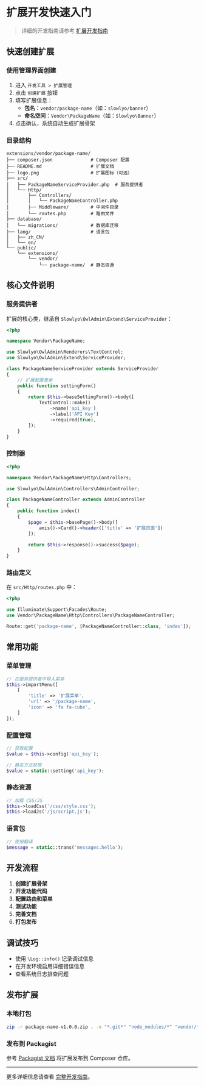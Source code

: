 # 扩展开发快速入门

> 详细的开发指南请参考 [扩展开发指南](./development.md)

## 快速创建扩展

### 使用管理界面创建

1. 进入 `开发工具 > 扩展管理`
2. 点击 `创建扩展` 按钮
3. 填写扩展信息：
   - **包名**：`vendor/package-name`（如：`slowlyo/banner`）
   - **命名空间**：`Vendor\PackageName`（如：`Slowlyo\Banner`）
4. 点击确认，系统自动生成扩展骨架

### 目录结构

```
extensions/vendor/package-name/
├── composer.json              # Composer 配置
├── README.md                  # 扩展文档
├── logo.png                   # 扩展图标（可选）
├── src/
│   ├── PackageNameServiceProvider.php  # 服务提供者
│   └── Http/
│       ├── Controllers/
│       │   └── PackageNameController.php
│       ├── Middleware/        # 中间件目录
│       └── routes.php         # 路由文件
├── database/
│   └── migrations/            # 数据库迁移
├── lang/                      # 语言包
│   ├── zh_CN/
│   └── en/
└── public/
    └── extensions/
        └── vendor/
            └── package-name/  # 静态资源
```

## 核心文件说明

### 服务提供者

扩展的核心类，继承自 `Slowlyo\OwlAdmin\Extend\ServiceProvider`：

```php
<?php

namespace Vendor\PackageName;

use Slowlyo\OwlAdmin\Renderers\TextControl;
use Slowlyo\OwlAdmin\Extend\ServiceProvider;

class PackageNameServiceProvider extends ServiceProvider
{
    // 扩展配置表单
    public function settingForm()
    {
        return $this->baseSettingForm()->body([
            TextControl::make()
                ->name('api_key')
                ->label('API Key')
                ->required(true),
        ]);
    }
}
```

### 控制器

```php
<?php

namespace Vendor\PackageName\Http\Controllers;

use Slowlyo\OwlAdmin\Controllers\AdminController;

class PackageNameController extends AdminController
{
    public function index()
    {
        $page = $this->basePage()->body([
            amis()->Card()->header(['title' => '扩展页面'])
        ]);

        return $this->response()->success($page);
    }
}
```

### 路由定义

在 `src/Http/routes.php` 中：

```php
<?php

use Illuminate\Support\Facades\Route;
use Vendor\PackageName\Http\Controllers\PackageNameController;

Route::get('package-name', [PackageNameController::class, 'index']);
```

## 常用功能

### 菜单管理

```php
// 在服务提供者中导入菜单
$this->importMenu([
    [
        'title' => '扩展菜单',
        'url' => '/package-name',
        'icon' => 'fa fa-cube',
    ]
]);
```

### 配置管理

```php
// 获取配置
$value = $this->config('api_key');

// 静态方法获取
$value = static::setting('api_key');
```

### 静态资源

```php
// 加载 CSS/JS
$this->loadCss('/css/style.css');
$this->loadJs('/js/script.js');
```

### 语言包

```php
// 使用翻译
$message = static::trans('messages.hello');
```

## 开发流程

1. **创建扩展骨架**
2. **开发功能代码**
3. **配置路由和菜单**
4. **测试功能**
5. **完善文档**
6. **打包发布**

## 调试技巧

- 使用 `\Log::info()` 记录调试信息
- 在开发环境启用详细错误信息
- 查看系统日志排查问题

## 发布扩展

### 本地打包

```bash
zip -r package-name-v1.0.0.zip . -x "*.git*" "node_modules/*" "vendor/*"
```

### 发布到 Packagist

参考 [Packagist 文档](https://packagist.org/) 将扩展发布到 Composer 仓库。

---

更多详细信息请查看 [完整开发指南](./development.md)。
